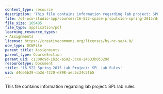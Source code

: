 ```yaml
---
content_type: resource
description: 'This file contains information regarding lab project: SPL lab rules.'
file: /ol-ocw-studio-app/courses/16-522-space-propulsion-spring-2015/d4de5b39da2df220e898aec5c34c5fb5_MIT16_522S15_LabRules.pdf
file_size: 165485
file_type: application/pdf
learning_resource_types:
- Assignments
license: https://creativecommons.org/licenses/by-nc-sa/4.0/
ocw_type: OCWFile
parent_title: Assignments
parent_type: CourseSection
parent_uid: c1300c9d-1b2c-a592-3cce-24633b6b329d
resourcetype: Document
title: '16.522 Spring 2015 Lab Project: SPL Lab Rules'
uid: d4de5b39-da2d-f220-e898-aec5c34c5fb5
---
```

This file contains information regarding lab project: SPL lab rules.